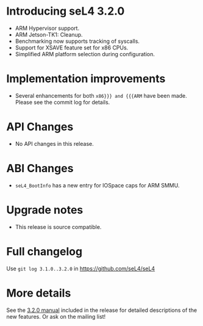 # Introducing seL4 3.2.0


  -   ARM Hypervisor support.
  -   ARM Jetson-TK1: Cleanup.
  -   Benchmarking now supports tracking of syscalls.
  -   Support for XSAVE feature set for x86 CPUs.
  -   Simplified ARM platform selection during configuration.

# Implementation improvements


-   Several enhancements for both `x86}}} and {{{ARM` have
    been made. Please see the commit log for details.

# API Changes


  -   No API changes in this release.

# ABI Changes


  -   `seL4_BootInfo` has a new entry for IOSpace caps for
      ARM SMMU.

# Upgrade notes


  -   This release is source compatible.

# Full changelog


Use `git log 3.1.0..3.2.0` in <https://github.com/seL4/seL4>

# More details


See the
[3.2.0 manual](http://sel4.systems/Info/Docs/seL4-manual-3.2.0.pdf) included in the release for detailed descriptions of the new
features. Or ask on the mailing list!

